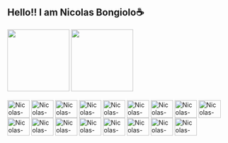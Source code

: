## Hello!! I am Nicolas Bongiolo☕

<div>
  <a href="https://beacons.ai/NicolasSC2009"></a>
  <img height="140em" src="https://github-readme-stats.vercel.app/api?username=NicolasSC2009&show_icons=true&theme=maroongold">
  <img height="140em" src="https://github-readme-stats.vercel.app/api/top-langs/?username=NicolasSC2009&layout=compact&langs_count=7&theme=maroongold"/>
</div>
<div style="display: inline_block"><br>
  <img align="center" alt="Nicolas-HTML" height="40" width="50" src="https://cdn.jsdelivr.net/gh/devicons/devicon/icons/html5/html5-original.svg">
  <img align="center" alt="Nicolas-Css" height="40" width="50" src="https://cdn.jsdelivr.net/gh/devicons/devicon@latest/icons/css3/css3-original.svg" />
  <img align="center" alt="Nicolas-PHP" height="40" width="50" src="https://cdn.jsdelivr.net/gh/devicons/devicon/icons/php/php-original.svg">
  <img align="center" alt="Nicolas-Java" height="40" width="50" src="https://cdn.jsdelivr.net/gh/devicons/devicon/icons/java/java-original.svg">
  <img align="center" alt="Nicolas-JS" height="40" width="50" src="https://cdn.jsdelivr.net/gh/devicons/devicon/icons/javascript/javascript-original.svg">
  <img align="center" alt="Nicolas-PostMan" height="40" width="50" src="https://cdn.jsdelivr.net/gh/devicons/devicon@latest/icons/postman/postman-original.svg"/>
  <img align="center" alt="Nicolas-InteliJ" height="40" width="50" src="https://cdn.jsdelivr.net/gh/devicons/devicon@latest/icons/intellij/intellij-original.svg"/>
  <img align="center" alt="Nicolas-VScode" height="40" width="50" src="https://cdn.jsdelivr.net/gh/devicons/devicon@latest/icons/vscode/vscode-original.svg"/>
  <img align="center" alt="Nicolas-Insominia" height="40" width="50" src="https://cdn.jsdelivr.net/gh/devicons/devicon@latest/icons/insomnia/insomnia-original.svg"/>
  <img align="center" alt="Nicolas-Json" height="40" width="50" src="https://cdn.jsdelivr.net/gh/devicons/devicon@latest/icons/json/json-original.svg"/>
  <img align="center" alt="Nicolas-Mysql" height="40" width="50" src="https://cdn.jsdelivr.net/gh/devicons/devicon@latest/icons/mysql/mysql-original-wordmark.svg"/>
  <img align="center" alt="Nicolas-Spring" height="40" width="50" src="https://cdn.jsdelivr.net/gh/devicons/devicon@latest/icons/spring/spring-original.svg"/>
  <img align="center" alt="Nicolas-BootStrap" height="40" width="50" src="https://cdn.jsdelivr.net/gh/devicons/devicon@latest/icons/bootstrap/bootstrap-original.svg"/>
  <img align="center" alt="Nicolas-Maven" height="40" width="50" src="https://cdn.jsdelivr.net/gh/devicons/devicon@latest/icons/maven/maven-original.svg"/>
  <img align="center" alt="Nicolas-Apache" height="40" width="50" src="https://cdn.jsdelivr.net/gh/devicons/devicon@latest/icons/apache/apache-original.svg"/>
  <img align="center" alt="Nicolas-NetBeans" height="40" width="50" src="https://cdn.jsdelivr.net/gh/devicons/devicon@latest/icons/netbeans/netbeans-original.svg"/>
  <img align="center" alt="Nicolas-Canva" height="40" width="50" src="https://cdn.jsdelivr.net/gh/devicons/devicon@latest/icons/canva/canva-original.svg"/>

</div>

##

<div>
  
</div>
